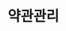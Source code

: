 ---
title: "약관관리"
linkTitle: "약관관리"
description: "약관관리"
url: /common-component/user-support/terms-manage/
menu:
  depth:
    weight: 3
    parent: "user-support"
    identifier: "terms-manage"
---